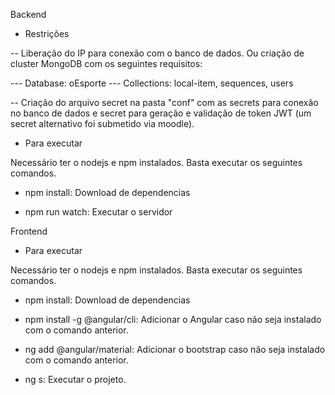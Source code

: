 Backend

- Restrições

-- Liberação do IP para conexão com o banco de dados. Ou criação de cluster MongoDB com os seguintes requisitos:

--- Database: oEsporte
--- Collections: local-item, sequences, users

-- Criação do arquivo secret na pasta "conf" com as secrets para conexão no banco de dados e secret para geração e validação de token JWT (um secret alternativo foi submetido via moodle).

- Para executar

Necessário ter o nodejs e npm instalados. Basta executar os seguintes comandos.

- npm install: Download de dependencias

- npm run watch: Executar o servidor



Frontend

- Para executar

Necessário ter o nodejs e npm instalados. Basta executar os seguintes comandos.

- npm install: Download de dependencias

- npm install -g @angular/cli: Adicionar o Angular caso não seja instalado com o comando anterior.

- ng add @angular/material: Adicionar o bootstrap caso não seja instalado com o comando anterior.

- ng s: Executar o projeto.